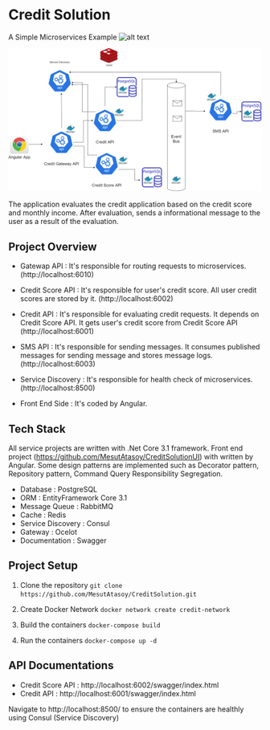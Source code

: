 # Credit Solution
A Simple Microservices Example ![alt text](https://github.com/MesutAtasoy/CreditSolution/workflows/Docker%20Compose%20CI/badge.svg)

![alt text](https://github.com/MesutAtasoy/CreditSolution/blob/master/images/overview.png)

The application evaluates the credit application based on the credit score and monthly income. After evaluation, sends a informational message to the user as a result of the evaluation.

## Project Overview
  - Gatewap API : It's responsible for routing requests to microservices. (http://localhost:6010)
  - Credit Score API : It's responsible for user's credit score. All user credit scores are stored by it. (http://localhost:6002)
  - Credit API : It's responsible for evaluating credit requests. It depends on Credit Score API. It gets user's credit score from Credit Score API (http://localhost:6001)
  - SMS API : It's responsible for sending messages. It consumes published messages for sending message and stores message logs. (http://localhost:6003)
  - Service Discovery : It's responsible for health check of microservices. (http://localhost:8500)
  

- Front End Side : It's coded by Angular.

## Tech Stack
 All service projects are written with .Net Core 3.1 framework. Front end project (https://github.com/MesutAtasoy/CreditSolutionUI) with written by Angular. Some design patterns are implemented such as Decorator pattern, Repository pattern, Command Query Responsibility Segregation. 
  - Database : PostgreSQL
  - ORM : EntityFramework Core 3.1
  - Message Queue : RabbitMQ
  - Cache : Redis
  - Service Discovery : Consul 
  - Gateway : Ocelot
  - Documentation : Swagger

## Project Setup 
1. Clone the repository 
`git clone https://github.com/MesutAtasoy/CreditSolution.git` 

2. Create Docker Network
`docker network create credit-network` 

3. Build the containers
`docker-compose build` 

4. Run the containers
`docker-compose up -d` 

## API Documentations
  - Credit Score API : http://localhost:6002/swagger/index.html
  - Credit API : http://localhost:6001/swagger/index.html

Navigate to http://localhost:8500/ to ensure the containers are healthly using Consul (Service Discovery)


